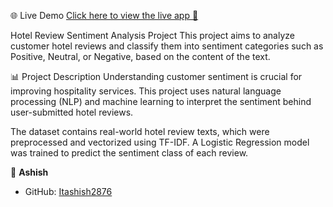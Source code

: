 🌐 Live Demo
[Click here to view the live app 🚀](https://hotel-revieaws.streamlit.app/)


Hotel Review Sentiment Analysis Project
This project aims to analyze customer hotel reviews and classify them into sentiment categories such as Positive, Neutral, or Negative, based on the content of the text.

📊 Project Description
Understanding customer sentiment is crucial for improving hospitality services. This project uses natural language processing (NLP) and machine learning to interpret the sentiment behind user-submitted hotel reviews.

The dataset contains real-world hotel review texts, which were preprocessed and vectorized using TF-IDF. A Logistic Regression model was trained to predict the sentiment class of each review.

👤 **Ashish**
- GitHub: [Itashish2876](https://github.com/Itashish2876)
